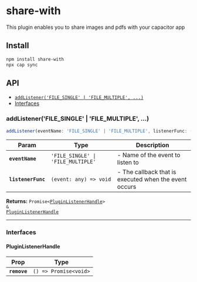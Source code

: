 # share-with

This plugin enables you to share images and pdfs with your capacitor app

## Install

```bash
npm install share-with
npx cap sync
```

## API

<docgen-index>

* [`addListener('FILE_SINGLE' | 'FILE_MULTIPLE', ...)`](#addlistenerfile_single--file_multiple)
* [Interfaces](#interfaces)

</docgen-index>

<docgen-api>
<!--Update the source file JSDoc comments and rerun docgen to update the docs below-->

### addListener('FILE_SINGLE' | 'FILE_MULTIPLE', ...)

```typescript
addListener(eventName: 'FILE_SINGLE' | 'FILE_MULTIPLE', listenerFunc: (event: any) => void) => Promise<PluginListenerHandle> & PluginListenerHandle
```

| Param              | Type                                          | Description                                           |
| ------------------ | --------------------------------------------- | ----------------------------------------------------- |
| **`eventName`**    | <code>'FILE_SINGLE' \| 'FILE_MULTIPLE'</code> | - Name of the event to listen to                      |
| **`listenerFunc`** | <code>(event: any) =&gt; void</code>          | - The callback that is executed when the event occurs |

**Returns:** <code>Promise&lt;<a href="#pluginlistenerhandle">PluginListenerHandle</a>&gt; & <a href="#pluginlistenerhandle">PluginListenerHandle</a></code>

--------------------


### Interfaces


#### PluginListenerHandle

| Prop         | Type                                      |
| ------------ | ----------------------------------------- |
| **`remove`** | <code>() =&gt; Promise&lt;void&gt;</code> |

</docgen-api>
